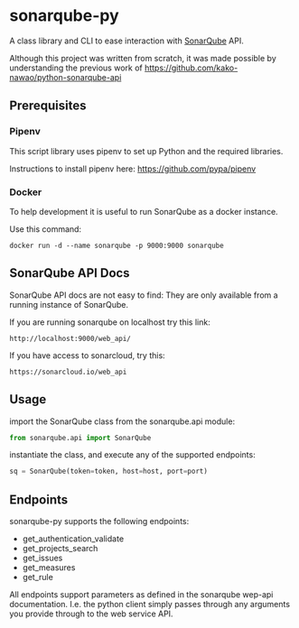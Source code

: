 # sonarqube-py

A class library and CLI to ease interaction with [SonarQube](https://www.sonarqube.org/) API.

Although this project was written from scratch, it was made possible by understanding
the previous work of https://github.com/kako-nawao/python-sonarqube-api

## Prerequisites

### Pipenv

This script library uses pipenv to set up Python and the required libraries.

Instructions to install pipenv here:
https://github.com/pypa/pipenv

### Docker

To help development it is useful to run SonarQube as a docker instance.

Use this command:

```
docker run -d --name sonarqube -p 9000:9000 sonarqube
```

## SonarQube API Docs

SonarQube API docs are not easy to find: They are only available from a running instance of SonarQube.

If you are running sonarqube on localhost try this link:

    http://localhost:9000/web_api/

If you have access to sonarcloud, try this:

    https://sonarcloud.io/web_api
    
## Usage

import the SonarQube class from the sonarqube.api module:

```python
from sonarqube.api import SonarQube
```

instantiate the class, and execute any of the supported endpoints:

```python
sq = SonarQube(token=token, host=host, port=port)
```


## Endpoints

sonarqube-py supports the following endpoints:

* get_authentication_validate
* get_projects_search
* get_issues
* get_measures
* get_rule

All endpoints support parameters as defined in the sonarqube wep-api documentation. 
I.e. the python client simply passes through any arguments you provide through to the web service API. 